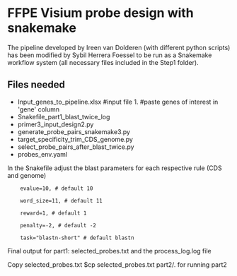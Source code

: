 # FFPE Visium probe design with snakemake
The pipeline developed by Ireen van Dolderen (with different python scripts) has been modified by Sybil Herrera Foessel to be 
run as a Snakemake workflow system (all necessary files included in the Step1 folder).   

## Files needed

- Input_genes_to_pipeline.xlsx #input file 1. #paste genes of interest in 'gene' column
- Snakefile_part1_blast_twice_log 
- primer3_input_design2.py
- generate_probe_pairs_snakemake3.py
- target_specificity_trim_CDS_genome.py
- select_probe_pairs_after_blast_twice.py
- probes_env.yaml


In the Snakefile adjust the blast parameters for each respective rule (CDS and genome)

        evalue=10, # default 10
        
        word_size=11, # default 11
        
        reward=1, # default 1
        
        penalty=-2, # default -2
        
        task="blastn-short" # default blastn

Final output for part1: selected_probes.txt and the process_log.log file

Copy selected_probes.txt $cp selected_probes.txt part2/. for running part2

